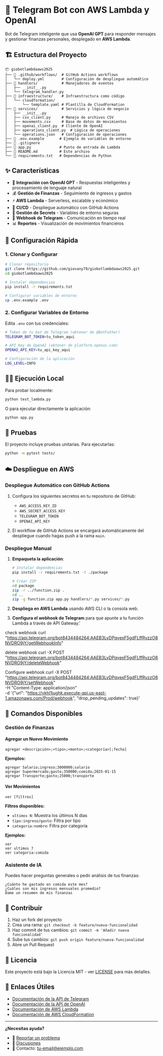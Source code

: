 # 🤖 Telegram Bot con AWS Lambda y OpenAI

Bot de Telegram inteligente que usa **OpenAI GPT** para responder mensajes y gestionar finanzas personales, desplegado en **AWS Lambda**.

## 🏗️ Estructura del Proyecto

```
📦 giobotlambdaaws2025
├── 📁 .github/workflows/  # GitHub Actions workflows
│   └── deploy.yml        # Configuración de despliegue automático
├── 📁 handlers/           # Manejadores de eventos
│   ├── __init__.py
│   └── telegram_handler.py
├── 📁 infraestructure/    # Infraestructura como código
│   └── cloudformation/
│       └── template.yaml # Plantilla de CloudFormation
├── 📁 services/           # Servicios y lógica de negocio
│   ├── __init__.py
│   ├── csv_client.py     # Manejo de archivos CSV
│   ├── movements.csv     # Base de datos de movimientos
│   ├── openai_client.py  # Cliente de OpenAI
│   ├── operations_client.py  # Lógica de operaciones
│   └── operations.json   # Configuración de operaciones
├── 📄 .env.example       # Ejemplo de variables de entorno
├── 📄 .gitignore
├── 📄 app.py             # Punto de entrada de Lambda
├── 📄 README.md          # Este archivo
└── 📄 requirements.txt   # Dependencias de Python
```

## ✨ Características

- 🧠 **Integración con OpenAI GPT** - Respuestas inteligentes y procesamiento de lenguaje natural
- 💰 **Gestión de Finanzas** - Seguimiento de ingresos y gastos
- ⚡ **AWS Lambda** - Serverless, escalable y económico
- 🚀 **CI/CD** - Despliegue automático con GitHub Actions
- 🔐 **Gestión de Secrets** - Variables de entorno seguras
- 🤖 **Webhook de Telegram** - Comunicación en tiempo real
- 📊 **Reportes** - Visualización de movimientos financieros

## 🚀 Configuración Rápida

### 1. Clonar y Configurar

```bash
# Clonar repositorio
git clone https://github.com/giovany79/giobotlambdaaws2025.git
cd giobotlambdaaws2025

# Instalar dependencias
pip install -r requirements.txt

# Configurar variables de entorno
cp .env.example .env
```

### 2. Configurar Variables de Entorno

Edita `.env` con tus credenciales:

```bash
# Token de tu bot de Telegram (obtener de @BotFather)
TELEGRAM_BOT_TOKEN=tu_token_aqui

# API Key de OpenAI (obtener de platform.openai.com)
OPENAI_API_KEY=tu_api_key_aqui

# Configuración de la aplicación
LOG_LEVEL=INFO
```

## 🏃‍♂️ Ejecución Local

Para probar localmente:

```bash
python test_lambda.py
```

O para ejecutar directamente la aplicación:

```bash
python app.py
```

## 🧪 Pruebas

El proyecto incluye pruebas unitarias. Para ejecutarlas:

```bash
python -m pytest tests/
```

## ☁️ Despliegue en AWS

### Despliegue Automático con GitHub Actions

1. Configura los siguientes secretos en tu repositorio de GitHub:
   - `AWS_ACCESS_KEY_ID`
   - `AWS_SECRET_ACCESS_KEY`
   - `TELEGRAM_BOT_TOKEN`
   - `OPENAI_API_KEY`

2. El workflow de GitHub Actions se encargará automáticamente del despliegue cuando hagas push a la rama `main`.

### Despliegue Manual

1. **Empaqueta la aplicación**:
   ```bash
   # Instalar dependencias
   pip install -r requirements.txt -t ./package
   
   # Crear ZIP
   cd package
   zip -r ../function.zip .
   cd ..
   zip -g function.zip app.py handlers/*.py services/*.py
   ```

2. **Despliega en AWS Lambda** usando AWS CLI o la consola web.

3. **Configura el webhook de Telegram** para que apunte a tu función Lambda a través de API Gateway.'

check webhook
curl "https://api.telegram.org/bot8434484264:AAEB3LyDPqyexF5gdFLffRyzzO8NVDRO9jY/getWebhookInfo"

delete webhook
curl -X POST "https://api.telegram.org/bot8434484264:AAEB3LyDPqyexF5gdFLffRyzzO8NVDRO9jY/deleteWebhook"

Configure webhook
curl -X POST "https://api.telegram.org/bot8434484264:AAEB3LyDPqyexF5gdFLffRyzzO8NVDRO9jY/setWebhook" \
-H "Content-Type: application/json" \
-d '{"url": "https://ykhl1jughk.execute-api.us-east-1.amazonaws.com/Prod/webhook", "drop_pending_updates": true}'



## 🤖 Comandos Disponibles

### Gestión de Finanzas

#### Agregar un Nuevo Movimiento
```
agregar <descripción>;<tipo>;<monto>;<categoría>[;fecha]
```

**Ejemplos:**
```
agregar Salario;ingreso;3000000;salario
agregar Supermercado;gasto;350000;comida;2025-01-15
agregar Transporte;gasto;25000;transporte
```

#### Ver Movimientos
```
ver [filtros]
```

**Filtros disponibles:**
- `ultimos N`: Muestra los últimos N días
- `tipo:ingreso/gasto`: Filtra por tipo
- `categoria:nombre`: Filtra por categoría

**Ejemplos:**
```
ver
ver ultimos 7
ver categoria:comida
```

### Asistente de IA

Puedes hacer preguntas generales o pedir análisis de tus finanzas:
```
¿Cuánto he gastado en comida este mes?
¿Cuáles son mis ingresos mensuales promedio?
Dame un resumen de mis finanzas
```

## 🤝 Contribuir

1. Haz un fork del proyecto
2. Crea una rama: `git checkout -b feature/nueva-funcionalidad`
3. Haz commit de tus cambios: `git commit -m 'Añadir nueva funcionalidad'`
4. Sube tus cambios: `git push origin feature/nueva-funcionalidad`
5. Abre un Pull Request

## 📄 Licencia

Este proyecto está bajo la Licencia MIT - ver [LICENSE](LICENSE) para más detalles.

## 🔗 Enlaces Útiles

- [Documentación de la API de Telegram](https://core.telegram.org/bots/api)
- [Documentación de la API de OpenAI](https://platform.openai.com/docs)
- [Documentación de AWS Lambda](https://docs.aws.amazon.com/lambda/latest/dg/welcome.html)
- [Documentación de AWS CloudFormation](https://docs.aws.amazon.com/cloudformation/)

---

**¿Necesitas ayuda?** 
- 🐛 [Reportar un problema](https://github.com/giovany79/giobotlambdaaws2025/issues)
- 💬 [Discusiones](https://github.com/giovany79/giobotlambdaaws2025/discussions)
- 📧 Contacto: [tu-email@ejemplo.com](mailto:tu-email@ejemplo.com)